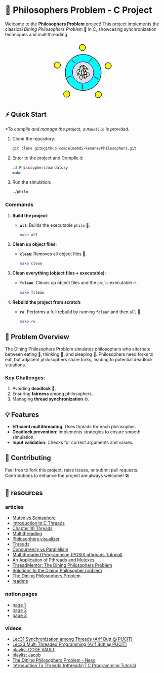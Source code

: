 # 🧘 Philosophers Problem - C Project

Welcome to the **Philosophers Problem** project! This project implements the classical _Dining Philosophers Problem_ 🥢 in C, showcasing synchronization techniques and multithreading.

<p align="center">
    <img title="a title" alt="Alt text" src="./DIAGRAM-philosopher.jpeg">
</p>


## ⚡ Quick Start

_*To compile and manage the project, a `Makefile` is provided._

1. Clone the repository.
   ```bash
   git clone git@github.com:elmehdi-kenane/Philosophers.git
   ```
2. Enter to the project and Compile it:
   ```bash
   cd Philosophers/mandatory
   make
   ```
3. Run the simulation:
   ```bash
   ./philo
   ```


### Commands

1. **Build the project**:

    - **`all`**: Builds the executable `philo` 🚀.
        ```bash
        make all
        ```

2. **Clean up object files**:

    - **`clean`**: Removes all object files 🧹.
        ```bash
        make clean
        ```

3. **Clean everything (object files + executable)**:

    - **`fclean`**: Cleans up object files and the `philo` executable 🔥.
        ```bash
        make fclean
        ```

4. **Rebuild the project from scratch**:
    - **`re`**: Performs a full rebuild by running `fclean` and then `all` 🔄.
        ```bash
        make re
        ```

## 🧵 Problem Overview

The Dining Philosophers Problem simulates philosophers who alternate between eating 🍴, thinking 🤔, and sleeping 🛌. Philosophers need forks to eat, but adjacent philosophers share forks, leading to potential deadlock situations.

### Key Challenges:

1. Avoiding **deadlock** 🛑.
2. Ensuring **fairness** among philosophers.
3. Managing **thread synchronization** ⚙️.

## 💡 Features

- **Efficient multithreading**: Uses threads for each philosopher.
- **Deadlock prevention**: Implements strategies to ensure smooth simulation.
- **Input validation**: Checks for correct arguments and values.

## 🌟 Contributing

Feel free to fork this project, raise issues, or submit pull requests. Contributions to enhance the project are always welcome! 🛠️

## 📜 resources

### articles

- [Mutex vs Semaphore](https://www.geeksforgeeks.org/mutex-vs-semaphore/)
- [Introduction to C Threads](https://www.cs.cornell.edu/courses/cs2022/2011sp/lectures/lect11.pdf)
- [Chapter 10 Threads](http://www.compsci.hunter.cuny.edu/~sweiss/course_materials/unix_lecture_notes/chapter_10.pdf)
- [Multithreading](https://beej.us/guide/bgc/html/split/multithreading.html)
- [Philosophers visualizer](https://nafuka11.github.io/philosophers-visualizer/)
- [Threads](https://www.personal.kent.edu/~rmuhamma/OpSystems/Myos/threads.htm)
- [Concurrency vs Parallelism](https://freecontent.manning.com/concurrency-vs-parallelism/)
- [Multithreaded Programming (POSIX pthreads Tutorial)](https://randu.org/tutorials/threads/)
- [An Application of Pthreads and Mutexes](http://files.kipr.org/gcer/2009/proceedings/Myers_ApplicationPthreads.pdf)
- [ThreadMentor: The Dining Philosophers Problem](https://pages.mtu.edu/~shene/NSF-3/e-Book/MUTEX/TM-example-philos-1.html)
- [Solutions to the Dining Philosopher problem](https://www.stolaf.edu/people/rab/pdc/text/dpsolns.html)
- [The Dining Philosophers Problem](https://medium.com/science-journal/the-dining-philosophers-problem-fded861c37ed)
- [readme](https://github.com/TommyJD93/Philosophers/tree/master)

### notion pages

- [page 1](https://www.notion.so/Philosophers-2b872948598e4f0cba91c66d8b5ba821)
- [page 2](https://www.notion.so/Philosophers-1f8ab111b1684177995a97b73c1d1193)
- [page 3](https://grizzly-muenster-737.notion.site/Philosophers-55c385e0a6224d629c86231821e3ce10)

### videos

- [Lec31 Synchronization among Threads (Arif Butt @ PUCIT)](https://www.youtube.com/watch?v=SvFr7rPWI3g&list=PL7B2bn3G_wfC-mRpG7cxJMnGWdPAQTViW&index=47)
- [Lec23 Multi Threaded Programming (Arif Butt @ PUCIT)](https://www.youtube.com/watch?v=OgnLaXwLC8Y&list=PL7B2bn3G_wfC-mRpG7cxJMnGWdPAQTViW&index=36)
- [playlist CODE VAULT](https://www.youtube.com/watch?v=d9s_d28yJq0&list=PLfqABt5AS4FmuQf70psXrsMLEDQXNkLq2)
- [playlist Jacob](https://www.youtube.com/watch?v=uA8X5zNOGw8&list=PL9IEJIKnBJjFZxuqyJ9JqVYmuFZHr7CFM)
- [The Dining Philosophers Problem - Neso](https://www.youtube.com/watch?v=FYUi-u7UWgw)
- [Introduction To Threads (pthreads) | C Programming Tutorial](https://www.youtube.com/watch?v=ldJ8WGZVXZk)

